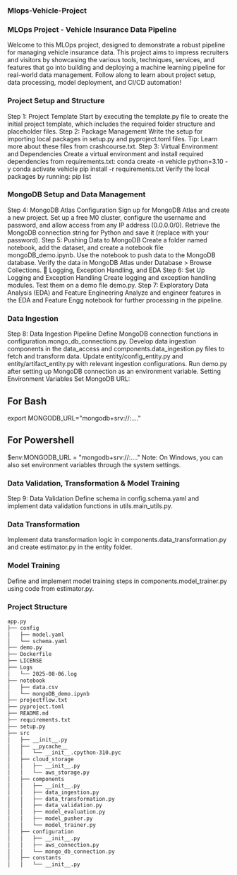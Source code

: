 ### Mlops-Vehicle-Project

### MLOps Project - Vehicle Insurance Data Pipeline
Welcome to this MLOps project, designed to demonstrate a robust pipeline for managing vehicle insurance data. This project aims to impress recruiters and visitors by showcasing the various tools, techniques, services, and features that go into building and deploying a machine learning pipeline for real-world data management. Follow along to learn about project setup, data processing, model deployment, and CI/CD automation!

### Project Setup and Structure
Step 1: Project Template
Start by executing the template.py file to create the initial project template, which includes the required folder structure and placeholder files.
Step 2: Package Management
Write the setup for importing local packages in setup.py and pyproject.toml files.
Tip: Learn more about these files from crashcourse.txt.
Step 3: Virtual Environment and Dependencies
Create a virtual environment and install required dependencies from requirements.txt:
conda create -n vehicle python=3.10 -y
conda activate vehicle
pip install -r requirements.txt
Verify the local packages by running:
pip list

### MongoDB Setup and Data Management
Step 4: MongoDB Atlas Configuration
Sign up for MongoDB Atlas and create a new project.
Set up a free M0 cluster, configure the username and password, and allow access from any IP address (0.0.0.0/0).
Retrieve the MongoDB connection string for Python and save it (replace <password> with your password).
Step 5: Pushing Data to MongoDB
Create a folder named notebook, add the dataset, and create a notebook file mongoDB_demo.ipynb.
Use the notebook to push data to the MongoDB database.
Verify the data in MongoDB Atlas under Database > Browse Collections.
📝 Logging, Exception Handling, and EDA
Step 6: Set Up Logging and Exception Handling
Create logging and exception handling modules. Test them on a demo file demo.py.
Step 7: Exploratory Data Analysis (EDA) and Feature Engineering
Analyze and engineer features in the EDA and Feature Engg notebook for further processing in the pipeline.

### Data Ingestion
Step 8: Data Ingestion Pipeline
Define MongoDB connection functions in configuration.mongo_db_connections.py.
Develop data ingestion components in the data_access and components.data_ingestion.py files to fetch and transform data.
Update entity/config_entity.py and entity/artifact_entity.py with relevant ingestion configurations.
Run demo.py after setting up MongoDB connection as an environment variable.
Setting Environment Variables
Set MongoDB URL:

## For Bash
export MONGODB_URL="mongodb+srv://<username>:<password>...."

## For Powershell
$env:MONGODB_URL = "mongodb+srv://<username>:<password>...."
Note: On Windows, you can also set environment variables through the system settings.

### Data Validation, Transformation & Model Training
Step 9: Data Validation
Define schema in config.schema.yaml and implement data validation functions in utils.main_utils.py.

### Data Transformation
Implement data transformation logic in components.data_transformation.py and create estimator.py in the entity folder.

### Model Training
Define and implement model training steps in components.model_trainer.py using code from estimator.py.

### Project Structure

```bash
app.py
├── config
│   ├── model.yaml
│   └── schema.yaml
├── demo.py
├── Dockerfile
├── LICENSE
├── Logs
│   └── 2025-08-06.log
├── notebook
│   ├── data.csv
│   └── mongoDB_demo.ipynb
├── projectflow.txt
├── pyproject.toml
├── README.md
├── requirements.txt
├── setup.py
├── src
│   ├── __init__.py
│   ├── __pycache__
│   │   └── __init__.cpython-310.pyc
│   ├── cloud_storage
│   │   ├── __init__.py
│   │   └── aws_storage.py
│   ├── components
│   │   ├── __init__.py
│   │   ├── data_ingestion.py
│   │   ├── data_transformation.py
│   │   ├── data_validation.py
│   │   ├── model_evaluation.py
│   │   ├── model_pusher.py
│   │   └── model_trainer.py
│   ├── configuration
│   │   ├── __init__.py
│   │   ├── aws_connection.py
│   │   └── mongo_db_connection.py
│   ├── constants
│   │   └── __init__.py
